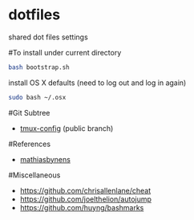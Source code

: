 dotfiles
========

shared dot files settings 

#To install
under current directory  
```bash
bash bootstrap.sh
```

install OS X defaults (need to log out and log in again)
```bash
sudo bash ~/.osx
```

#Git Subtree
* [tmux-config](https://github.com/idf/tmux-config) (public branch)

#References
* [mathiasbynens](https://github.com/mathiasbynens/dotfiles)

#Miscellaneous
* https://github.com/chrisallenlane/cheat
* https://github.com/joelthelion/autojump
* https://github.com/huyng/bashmarks

